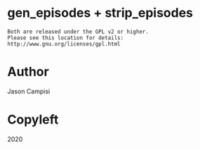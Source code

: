 gen_episodes + strip_episodes
=====
    Both are released under the GPL v2 or higher. 
    Please see this location for details: http://www.gnu.org/licenses/gpl.html
	
Author
=====
Jason Campisi

Copyleft
=====
2020